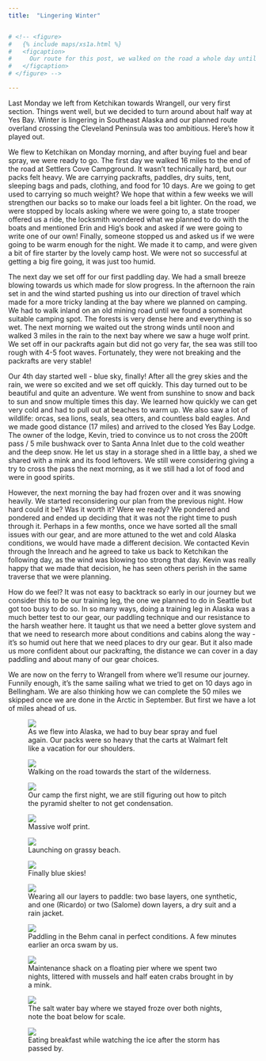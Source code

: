 ```yaml
---
title:  "Lingering Winter"


# <!-- <figure>
#   {% include maps/xs1a.html %}
#   <figcaption>
#     Our route for this post, we walked on the road a whole day until it ended (gray), and then mostly paddled to Yes Bay (blue).
#   </figcaption>
# </figure> -->

---
```


Last Monday we left from Ketchikan towards Wrangell, our very first section. Things went well, but we decided to turn around about half way at Yes Bay. Winter is lingering in Southeast Alaska and our planned route overland crossing the Cleveland Peninsula was too ambitious. Here’s how it played out.

We flew to Ketchikan on Monday morning, and after buying fuel and bear spray, we were ready to go. The first day we walked 16 miles to the end of the road at Settlers Cove Campground. It wasn’t technically hard, but our packs felt heavy. We are carrying packrafts, paddles, dry suits, tent, sleeping bags and pads, clothing, and food for 10 days. Are we going to get used to carrying so much weight? We hope that within a few weeks we will strengthen our backs so to make our loads feel a bit lighter. On the road, we were stopped by locals asking where we were going to, a state trooper offered us a ride, the locksmith wondered what we planned to do with the boats and mentioned Erin and Hig’s book and asked if we were going to write one of our own! Finally, someone stopped us and asked us if we were going to be warm enough for the night. We made it to camp, and were given a bit of fire starter by the lovely camp host. We were not so successful at getting a big fire going, it was just too humid.

The next day we set off for our first paddling day. We had a small breeze blowing towards us which made for slow progress. In the afternoon the rain set in and the wind started pushing us into our direction of travel which made for a more tricky landing at the bay where we planned on camping. We had to walk inland on an old mining road until we found a somewhat suitable camping spot. The forests is very dense here and everything is so wet. The next morning we waited out the strong winds until noon and walked 3 miles in the rain to the next bay where we saw a huge wolf print. We set off in our packrafts again but did not go very far, the sea was still too rough with 4-5 foot waves. Fortunately, they were not breaking and the packrafts are very stable!

Our 4th day started well - blue sky, finally! After all the grey skies and the rain, we were so excited and we set off quickly. This day turned out to be beautiful and quite an adventure. We went from sunshine to snow and back to sun and snow multiple times this day. We learned how quickly we can get very cold and had to pull out at beaches to warm up. We also saw a lot of wildlife: orcas, sea lions, seals, sea otters, and countless bald eagles. And we made good distance (17 miles) and arrived to the closed Yes Bay Lodge. The owner of the lodge, Kevin, tried to convince us to not cross the 200ft pass / 5 mile bushwack over to Santa Anna Inlet due to the cold weather and the deep snow. He let us stay in a storage shed in a little bay, a shed we shared with a mink and its food leftovers. We still were considering giving a try to cross the pass the next morning, as it we still had a lot of food and were in good spirits.

However, the next morning the bay had frozen over and it was snowing heavily. We started reconsidering our plan from the previous night. How hard could it be? Was it worth it? Were we ready? We pondered and pondered and ended up deciding that it was not the right time to push through it. Perhaps in a few months, once we have sorted all the small issues with our gear, and are more attuned to the wet and cold Alaska conditions, we would have made a different decision. We contacted Kevin through the Inreach and he agreed to take us back to Ketchikan the following day, as the wind was blowing too strong that day. Kevin was really happy that we made that decision, he has seen others perish in the same traverse that we were planning.

How do we feel? It was not easy to backtrack so early in our journey but we consider this to be our training leg, the one we planned to do in Seattle but got too busy to do so. In so many ways, doing a training leg in Alaska was a much better test to our gear, our paddling technique and our resistance to the harsh weather here. It taught us that we need a better glove system and that we need to research more about conditions and cabins along the way - it’s so humid out here that we need places to dry our gear. But it also made us more confident about our packrafting, the distance we can cover in a day paddling and about many of our gear choices. 

We are now on the ferry to Wrangell from where we’ll resume our journey. Funnily enough, it’s the same sailing what we tried to get on 10 days ago in Bellingham. We are also thinking how we can complete the 50 miles we skipped once we are done in the Arctic in September. But first we have a lot of miles ahead of us.


<figure>
        <img src="/assets/images/04-04/walmart.jpg">
        <figcaption>
        As we flew into Alaska, we had to buy bear spray and fuel again. Our packs were so heavy that the carts at Walmart felt like a vacation for our shoulders.
        </figcaption>
    </figure>
    
<figure>
        <img src="/assets/images/04-04/road.jpg">
        <figcaption>
Walking on the road towards the start of the wilderness.
        </figcaption>
    </figure>
    
<figure>
        <img src="/assets/images/04-04/camp.jpg">
        <figcaption>
        Our camp the first night, we are still figuring out how to pitch the pyramid shelter to not get condensation.
        </figcaption>
    </figure>
    
<figure>
        <img src="/assets/images/04-04/wolf.jpg">
        <figcaption>
        Massive wolf print.
        </figcaption>
    </figure>
    
<figure>
        <img src="/assets/images/04-04/launching.jpg">
        <figcaption>
        Launching on grassy beach.
        </figcaption>
    </figure>
    
<figure>
        <img src="/assets/images/04-04/pool.jpg">
        <figcaption>
        Finally blue skies!
        </figcaption>
    </figure>
    
    
<figure>
        <img src="/assets/images/04-04/everything.jpg">
        <figcaption>
        Wearing all our layers to paddle: two base layers, one synthetic, and one (Ricardo) or two (Salome) down layers, a dry suit and a rain jacket.
        </figcaption>
    </figure>
    
<figure>
        <img src="/assets/images/04-04/perfect.jpg">
        <figcaption>
        Paddling in the Behm canal in perfect conditions. A few minutes earlier an orca swam by us.
        </figcaption>
    </figure>
    
<figure>
        <img src="/assets/images/04-04/shack.jpg">
        <figcaption>
        Maintenance shack on a floating pier where we spent two nights, littered with mussels and half eaten crabs brought in by a mink.
        </figcaption>
    </figure>
    
<figure>
        <img src="/assets/images/04-04/crack.jpg">
        <figcaption>
        The salt water bay where we stayed froze over both nights, note the boat below for scale.
        </figcaption>
    </figure>
    
    
<figure>
        <img src="/assets/images/04-04/breakfast.jpg">
        <figcaption>
        Eating breakfast while watching the ice after the storm has passed by.
        </figcaption>
    </figure>
    
